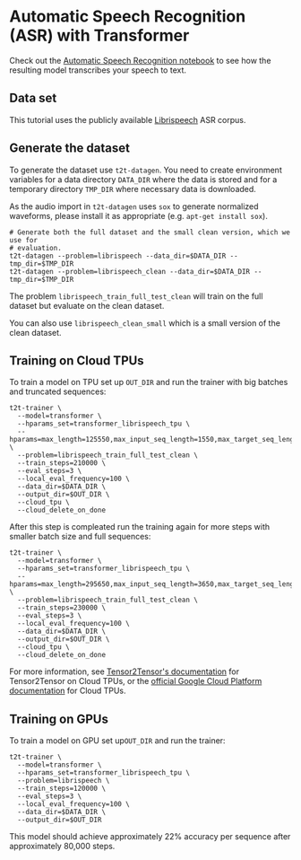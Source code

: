 # Automatic Speech Recognition (ASR) with Transformer

Check out the [Automatic Speech Recognition notebook](https://colab.research.google.com/github/tensorflow/tensor2tensor/blob/master/tensor2tensor/notebooks/asr_transformer.ipynb) to see how the resulting model transcribes your speech to text.

## Data set

This tutorial uses the publicly available
[Librispeech](http://www.openslr.org/12/) ASR corpus.


## Generate the dataset

To generate the dataset use `t2t-datagen`. You need to create environment
variables for a data directory `DATA_DIR` where the data is stored and for a
temporary directory `TMP_DIR` where necessary data is downloaded.

As the audio import in `t2t-datagen` uses `sox` to generate normalized
waveforms, please install it as appropriate (e.g. `apt-get install sox`).

```
# Generate both the full dataset and the small clean version, which we use for
# evaluation.
t2t-datagen --problem=librispeech --data_dir=$DATA_DIR --tmp_dir=$TMP_DIR
t2t-datagen --problem=librispeech_clean --data_dir=$DATA_DIR --tmp_dir=$TMP_DIR
```

The problem `librispeech_train_full_test_clean` will train on the full dataset
but evaluate on the clean dataset.

You can also use `librispeech_clean_small` which is a small version of the
clean dataset.

## Training on Cloud TPUs

To train a model on TPU set up `OUT_DIR` and run the trainer with big batches
and truncated sequences:

```
t2t-trainer \
  --model=transformer \
  --hparams_set=transformer_librispeech_tpu \
  --hparams=max_length=125550,max_input_seq_length=1550,max_target_seq_length=350,batch_size=16 \
  --problem=librispeech_train_full_test_clean \
  --train_steps=210000 \
  --eval_steps=3 \
  --local_eval_frequency=100 \
  --data_dir=$DATA_DIR \
  --output_dir=$OUT_DIR \
  --cloud_tpu \
  --cloud_delete_on_done
```

After this step is compleated run the training again for more steps with smaller
batch size and full sequences:

```
t2t-trainer \
  --model=transformer \
  --hparams_set=transformer_librispeech_tpu \
  --hparams=max_length=295650,max_input_seq_length=3650,max_target_seq_length=650,batch_size=6 \
  --problem=librispeech_train_full_test_clean \
  --train_steps=230000 \
  --eval_steps=3 \
  --local_eval_frequency=100 \
  --data_dir=$DATA_DIR \
  --output_dir=$OUT_DIR \
  --cloud_tpu \
  --cloud_delete_on_done
```

For more information, see [Tensor2Tensor's
documentation](https://github.com/tensorflow/tensor2tensor/tree/master/docs/cloud_tpu.md)
for Tensor2Tensor on Cloud TPUs, or the [official Google Cloud Platform
documentation](https://cloud.google.com/tpu/docs/tutorials/transformer) for
Cloud TPUs.

## Training on GPUs

To train a model on GPU set up`OUT_DIR` and run the trainer:

```
t2t-trainer \
  --model=transformer \
  --hparams_set=transformer_librispeech_tpu \
  --problem=librispeech \
  --train_steps=120000 \
  --eval_steps=3 \
  --local_eval_frequency=100 \
  --data_dir=$DATA_DIR \
  --output_dir=$OUT_DIR
```

This model should achieve approximately 22% accuracy per sequence after
approximately 80,000 steps.
